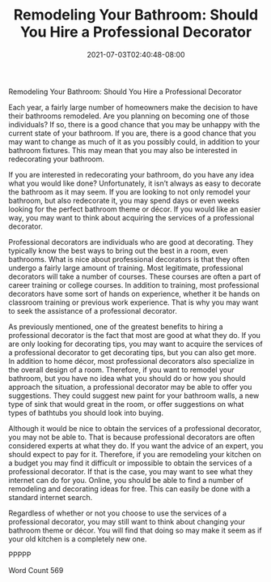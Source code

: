 ﻿---
title: "Remodeling Your Bathroom:  Should You Hire a Professional Decorator"
date: 2021-07-03T02:40:48-08:00
description: "Bathroom Remodeling Tips for Web Success"
featured_image: "/images/Bathroom Remodeling.jpg"
tags: ["Bathroom Remodeling"]
---

Remodeling Your Bathroom:  Should You Hire a Professional Decorator

Each year, a fairly large number of homeowners make the decision to have their bathrooms remodeled. Are you planning on becoming one of those individuals?  If so, there is a good chance that you may be unhappy with the current state of your bathroom.  If you are, there is a good chance that you may want to change as much of it as you possibly could, in addition to your bathroom fixtures.  This may mean that you may also be interested in redecorating your bathroom.  

If you are interested in redecorating your bathroom, do you have any idea what you would like done? Unfortunately, it isn’t always as easy to decorate the bathroom as it may seem.  If you are looking to not only remodel your bathroom, but also redecorate it, you may spend days or even weeks looking for the perfect bathroom theme or décor.  If you would like an easier way, you may want to think about acquiring the services of a professional decorator.

Professional decorators are individuals who are good at decorating.  They typically know the best ways to bring out the best in a room, even bathrooms.  What is nice about professional decorators is that they often undergo a fairly large amount of training. Most legitimate, professional decorators will take a number of courses.  These courses are often a part of career training or college courses.  In addition to training, most professional decorators have some sort of hands on experience, whether it be hands on classroom training or previous work experience.  That is why you may want to seek the assistance of a professional decorator.

As previously mentioned, one of the greatest benefits to hiring a professional decorator is the fact that most are good at what they do.  If you are only looking for decorating tips, you may want to acquire the services of a professional decorator to get decorating tips, but you can also get more. In addition to home décor, most professional decorators also specialize in the overall design of a room. Therefore, if you want to remodel your bathroom, but you have no idea what you should do or how you should approach the situation, a professional decorator may be able to offer you suggestions. They could suggest new paint for your bathroom walls, a new type of sink that would great in the room, or offer suggestions on what types of bathtubs you should look into buying.  

Although it would be nice to obtain the services of a professional decorator, you may not be able to. That is because professional decorators are often considered experts at what they do.  If you want the advice of an expert, you should expect to pay for it.  Therefore, if you are remodeling your kitchen on a budget you may find it difficult or impossible to obtain the services of a professional decorator.  If that is the case, you may want to see what they internet can do for you. Online, you should be able to find a number of remodeling and decorating ideas for free.  This can easily be done with a standard internet search.

Regardless of whether or not you choose to use the services of a professional decorator, you may still want to think about changing your bathroom theme or décor.  You will find that doing so may make it seem as if your old kitchen is a completely new one.

PPPPP

Word Count 569

